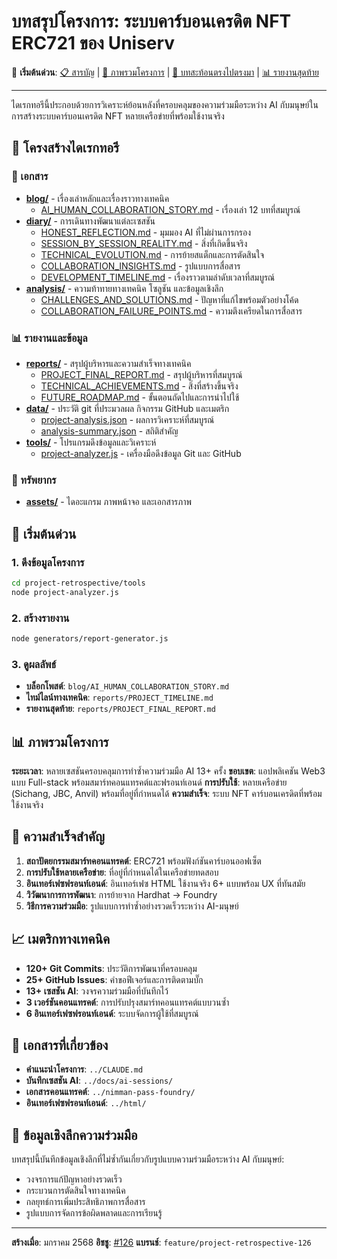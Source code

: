 # บทสรุปโครงการ: ระบบคาร์บอนเครดิต NFT ERC721 ของ Uniserv

🔗 **เริ่มต้นด่วน**: [📋 สารบัญ](INDEX.md) | [📖 ภาพรวมโครงการ](PROJECT_OVERVIEW.md) | [📝 บทสะท้อนตรงไปตรงมา](diary/HONEST_REFLECTION.md) | [📊 รายงานสุดท้าย](reports/PROJECT_FINAL_REPORT.md)

---

ไดเรกทอรีนี้ประกอบด้วยการวิเคราะห์ย้อนหลังที่ครอบคลุมของความร่วมมือระหว่าง AI กับมนุษย์ในการสร้างระบบคาร์บอนเครดิต NFT หลายเครือข่ายที่พร้อมใช้งานจริง

## 📁 โครงสร้างไดเรกทอรี

### 📝 เอกสาร
- [**blog/**](blog/) - เรื่องเล่าหลักและเรื่องราวทางเทคนิค
  - [AI_HUMAN_COLLABORATION_STORY.md](blog/AI_HUMAN_COLLABORATION_STORY.md) - เรื่องเล่า 12 บทที่สมบูรณ์
- [**diary/**](diary/) - การเดินทางพัฒนาแต่ละเซสชัน
  - [HONEST_REFLECTION.md](diary/HONEST_REFLECTION.md) - มุมมอง AI ที่ไม่ผ่านการกรอง
  - [SESSION_BY_SESSION_REALITY.md](diary/SESSION_BY_SESSION_REALITY.md) - สิ่งที่เกิดขึ้นจริง
  - [TECHNICAL_EVOLUTION.md](diary/TECHNICAL_EVOLUTION.md) - การย้ายสแต็กและการตัดสินใจ
  - [COLLABORATION_INSIGHTS.md](diary/COLLABORATION_INSIGHTS.md) - รูปแบบการสื่อสาร
  - [DEVELOPMENT_TIMELINE.md](diary/DEVELOPMENT_TIMELINE.md) - เรื่องราวตามลำดับเวลาที่สมบูรณ์
- [**analysis/**](analysis/) - ความท้าทายทางเทคนิค โซลูชัน และข้อมูลเชิงลึก
  - [CHALLENGES_AND_SOLUTIONS.md](analysis/CHALLENGES_AND_SOLUTIONS.md) - ปัญหาที่แก้ไขพร้อมตัวอย่างโค้ด
  - [COLLABORATION_FAILURE_POINTS.md](analysis/COLLABORATION_FAILURE_POINTS.md) - ความตึงเครียดในการสื่อสาร

### 📊 รายงานและข้อมูล
- [**reports/**](reports/) - สรุปผู้บริหารและความสำเร็จทางเทคนิค
  - [PROJECT_FINAL_REPORT.md](reports/PROJECT_FINAL_REPORT.md) - สรุปผู้บริหารที่สมบูรณ์
  - [TECHNICAL_ACHIEVEMENTS.md](reports/TECHNICAL_ACHIEVEMENTS.md) - สิ่งที่สร้างขึ้นจริง
  - [FUTURE_ROADMAP.md](reports/FUTURE_ROADMAP.md) - ขั้นตอนถัดไปและการนำไปใช้
- [**data/**](data/) - ประวัติ git ที่ประมวลผล กิจกรรม GitHub และเมตริก
  - [project-analysis.json](data/project-analysis.json) - ผลการวิเคราะห์ที่สมบูรณ์
  - [analysis-summary.json](data/analysis-summary.json) - สถิติสำคัญ
- [**tools/**](tools/) - โปรแกรมดึงข้อมูลและวิเคราะห์
  - [project-analyzer.js](tools/project-analyzer.js) - เครื่องมือดึงข้อมูล Git และ GitHub

### 🎨 ทรัพยากร
- [**assets/**](assets/) - ไดอะแกรม ภาพหน้าจอ และเอกสารภาพ

## 🚀 เริ่มต้นด่วน

### 1. ดึงข้อมูลโครงการ
```bash
cd project-retrospective/tools
node project-analyzer.js
```

### 2. สร้างรายงาน
```bash
node generators/report-generator.js
```

### 3. ดูผลลัพธ์
- **บล็อกโพสต์**: `blog/AI_HUMAN_COLLABORATION_STORY.md`
- **ไทม์ไลน์ทางเทคนิค**: `reports/PROJECT_TIMELINE.md`
- **รายงานสุดท้าย**: `reports/PROJECT_FINAL_REPORT.md`

## 📊 ภาพรวมโครงการ

**ระยะเวลา**: หลายเซสชันครอบคลุมการทำซ้ำความร่วมมือ AI 13+ ครั้ง
**ขอบเขต**: แอปพลิเคชัน Web3 แบบ Full-stack พร้อมสมาร์ทคอนแทรคต์และฟรอนท์เอนด์
**การปรับใช้**: หลายเครือข่าย (Sichang, JBC, Anvil) พร้อมที่อยู่ที่กำหนดได้
**ความสำเร็จ**: ระบบ NFT คาร์บอนเครดิตที่พร้อมใช้งานจริง

## 🎯 ความสำเร็จสำคัญ

1. **สถาปัตยกรรมสมาร์ทคอนแทรคต์**: ERC721 พร้อมฟังก์ชันคาร์บอนออฟเซ็ต
2. **การปรับใช้หลายเครือข่าย**: ที่อยู่ที่กำหนดได้ในเครือข่ายทดสอบ
3. **อินเทอร์เฟซฟรอนท์เอนด์**: อินเทอร์เฟซ HTML ใช้งานจริง 6+ แบบพร้อม UX ที่ทันสมัย
4. **วิวัฒนาการการพัฒนา**: การย้ายจาก Hardhat → Foundry
5. **วิธีการความร่วมมือ**: รูปแบบการทำซ้ำอย่างรวดเร็วระหว่าง AI-มนุษย์

## 📈 เมตริกทางเทคนิค

- **120+ Git Commits**: ประวัติการพัฒนาที่ครอบคลุม
- **25+ GitHub Issues**: คำขอฟีเจอร์และการติดตามบั๊ก
- **13+ เซสชัน AI**: วงจรความร่วมมือที่บันทึกไว้
- **3 เวอร์ชันคอนแทรคต์**: การปรับปรุงสมาร์ทคอนแทรคต์แบบวนซ้ำ
- **6 อินเทอร์เฟซฟรอนท์เอนด์**: ระบบจัดการผู้ใช้ที่สมบูรณ์

## 🔗 เอกสารที่เกี่ยวข้อง

- **คำแนะนำโครงการ**: `../CLAUDE.md`
- **บันทึกเซสชัน AI**: `../docs/ai-sessions/`
- **เอกสารคอนแทรคต์**: `../nimman-pass-foundry/`
- **อินเทอร์เฟซฟรอนท์เอนด์**: `../html/`

## 🤝 ข้อมูลเชิงลึกความร่วมมือ

บทสรุปนี้บันทึกข้อมูลเชิงลึกที่ไม่ซ้ำกันเกี่ยวกับรูปแบบความร่วมมือระหว่าง AI กับมนุษย์:
- วงจรการแก้ปัญหาอย่างรวดเร็ว
- กระบวนการตัดสินใจทางเทคนิค
- กลยุทธ์การเพิ่มประสิทธิภาพการสื่อสาร
- รูปแบบการจัดการข้อผิดพลาดและการเรียนรู้

---

**สร้างเมื่อ**: มกราคม 2568
**อิชชู**: [#126](https://github.com/laris-co/uniserv-nft-erc721/issues/126)
**แบรนช์**: `feature/project-retrospective-126`